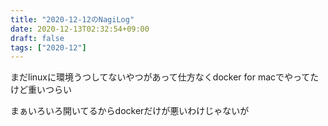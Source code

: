```yaml
---
title: "2020-12-12のNagiLog"
date: 2020-12-13T02:32:54+09:00
draft: false
tags: ["2020-12"]
---
```


まだlinuxに環境うつしてないやつがあって仕方なくdocker for macでやってたけど重いつらい

まぁいろいろ開いてるからdockerだけが悪いわけじゃないが